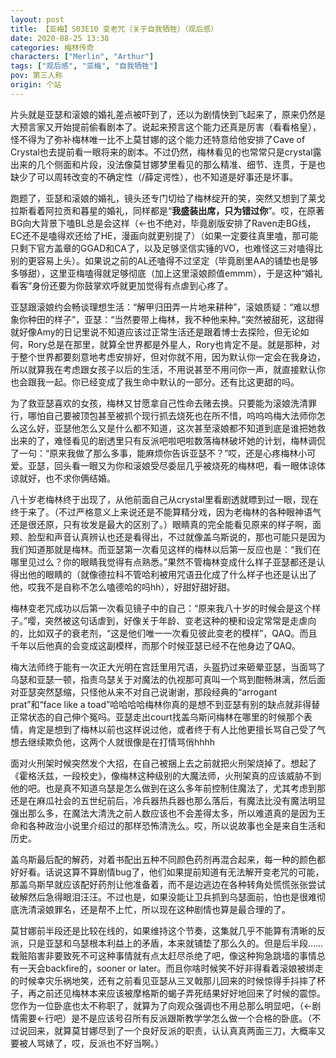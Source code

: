 ```yaml
---
layout: post
title: 【亚梅】S03E10 变老咒（关于自我牺牲）（观后感）
date: 2020-08-25 13:38
categories: 梅林传奇
characters: ["Merlin", "Arthur"]
tags: ["观后感", "亚梅", "自我牺牲"]
pov: 第三人称
origin: 个站
---
```


片头就是亚瑟和滚娘的婚礼差点被吓到了，还以为剧情快到飞起来了，原来仍然是大预言家又开始提前偷看剧本了。说起来预言这个能力还真是厉害（看看格皇），怪不得为了弥补梅林唯一比不上莫甘娜的这个能力还特意给他安排了Cave of Crystal也去提前看一眼将来的剧本。不过仍然，梅林看见的也常常只是crystal露出来的几个侧面和片段，没法像莫甘娜梦里看见的那么精准、细节、连贯，于是也缺少了可以周转改变的不确定性（/薛定谔性），也不知道是好事还是坏事。

跑题了，亚瑟和滚娘的婚礼，镜头还专门切给了梅林绽开的笑，突然又想到了莱戈拉斯看着阿拉贡和暮星的婚礼，同样都是“**我盛装出席，只为错过你**”。哎，在原著BG向大背景下嗑BL总是会这样（←也不绝对，毕竟剧版安排了Raven走BG线，EC还不是嗑得欢还给了HE，漫画向就更别提了）（如果一定要往真里嗑，那可能只剩下官方盖章的GGAD和CA了，以及足够坚信实锤的VO，也难怪这三对嗑得比别的更容易上头）。如果说之前的AL还嗑得不过坚定（毕竟剧里AA的铺垫也是够多够甜），这里亚梅嗑得就足够彻底（加上这里滚娘颜值emmm），于是这种“婚礼看客”身份还要为你鼓掌欢呼就更加觉得有点虐到心疼了。

亚瑟跟滚娘约会畅谈理想生活：“解甲归田弄一片地来耕种”，滚娘质疑：“难以想象你种田的样子”，亚瑟：“当然要带上梅林，我不种他来种。”突然被甜死，这甜得就好像Amy的日记里说不知道应该过正常生活还是跟着博士去探险，但无论如何，Rory总是在那里，就算全世界都是外星人，Rory也肯定不是。就是那种，对于整个世界都要刻意地考虑安排好，但对你就不用，因为默认你一定会在我身边，所以就算我在考虑跟女孩子以后的生活，不用说甚至不用问你一声，就直接默认你也会跟我一起。你已经变成了我生命中默认的一部分。还有比这更甜的吗。

为了救亚瑟喜欢的女孩，梅林又甘愿拿自己性命去赌去换。只要能为滚娘洗清罪行，哪怕自己要被顶包甚至被抓个现行抓去烧死也在所不惜，呜呜呜梅大法师你怎么这么好，亚瑟他怎么又是什么都不知道，这次甚至滚娘都不知道到底是谁把她救出来的了，难怪看见的剧透里只有反派吧啦吧啦数落梅林破坏她的计划，梅林调侃了一句：“原来我做了那么多事，能麻烦你告诉亚瑟不？”哎，还是心疼梅林小可爱。亚瑟，回头看一眼又为你和滚娘受尽委屈几乎被烧死的梅林吧，看一眼体谅体谅就好，也不求你俩结婚。

八十岁老梅林终于出现了，从他前面自己从crystal里看剧透就瞟到过一眼，现在终于来了。（不过严格意义上来说还是不能算精分戏，因为老梅林的各种眼神语气还是很还原，只有妆发是最大的区别了。）眼睛真的完全能看见原来的样子啊，面颊、脸型和声音认真辨认也还是看得出，不过就像盖乌斯说的，那也可能只是因为我们知道那就是梅林。而亚瑟第一次看见这样的梅林以后第一反应也是：“我们在哪里见过么？你的眼睛我觉得有点熟悉。”果然不管梅林变成什么样子亚瑟都还是认得出他的眼睛的（就像德拉科不管哈利被用咒语丑化成了什么样子也还是认出了他，哎我不是自称不怎么嗑德哈的吗hh），好甜好甜好甜。

梅林变老咒成功以后第一次看见镜子中的自己：“原来我八十岁的时候会是这个样子。”嘤，突然被这句话虐到，好像关于年龄、变老这种的梗和设定常常是走虐向的，比如双子的衰老剂，“这是他们唯一一次看见彼此变老的模样”，QAQ。而且千年以后他真的会变成这副模样，而那个时候亚瑟已经不在他身边了QAQ。

梅大法师终于能有一次正大光明在宫廷里用咒语，头盔扔过来砸晕亚瑟，当面骂了乌瑟和亚瑟一顿，指责乌瑟关于对魔法的仇视那可真叫一个骂到酣畅淋漓，然后面对亚瑟突然瑟缩，只怪他从来不对自己说谢谢，那段经典的“arrogant prat”和“face like a toad”哈哈哈哈梅林你真的是想不到亚瑟有别的缺点就非得替正常状态的自己伸个冤吗。亚瑟走出court找盖乌斯问梅林在哪里的时候那个表情，肯定是想到了梅林以前也这样说过他，或者终于有人比他更擅长骂自己受了气想去继续欺负他，这两个人就很像是在打情骂俏hhhh

面对火刑架时候突然发个大招，在自己被捆上去之前就把火刑架烧掉了。想起了《霍格沃兹，一段校史》，像梅林这种级别的大魔法师，火刑架真的应该威胁不到他的吧。也是真不知道乌瑟是怎么做到在这么多年前控制住魔法了，尤其考虑到那还是在麻瓜社会的五世纪前后，冷兵器热兵器也那么落后，有魔法比没有魔法明显强出那么多，在魔法大清洗之前人数应该也不会差得太多，所以难道真的是因为王命和各种政治小说里介绍过的那样恐怖清洗么。哎，所以说故事也全是来自生活和历史。

盖乌斯最后配的解药，对着书配出五种不同颜色药剂再混合起来，每一种的颜色都好好看。话说这算不算剧情bug了，他们如果提前知道有无法解开变老咒的可能，那盖乌斯早就应该配好药剂让他准备着，而不是边逃边在各种转角处慌慌张张尝试破解然后急得眼泪汪汪。不过也是，如果没能让卫兵抓到乌瑟面前，怕也是很难彻底洗清滚娘罪名，还是帮不上忙，所以现在这种剧情也算是最合理的了。

莫甘娜前半段还是比较在线的，如果维持这个节奏，这集就几乎不能算有清晰的反派，只是亚瑟和乌瑟根本利益上的矛盾，本来就铺垫了那么久的。但是后半段……栽赃陷害非要致死不可这种事情就有点太赶尽杀绝了吧，像这种狗急跳墙的事情总有一天会backfire的，sooner or later。而且你啥时候笑不好非得看着滚娘被绑走的时候幸灾乐祸地笑，还有之前看见亚瑟从三叉戟那儿回来的时候惊得手抖摔了杯子，再之前还见梅林本来应该被摩格斯的蝎子弄死结果好好地回来了时候的震惊。您作为一位卧底也太不称职了，就算为了向观众强调也不用总那么明显吧，（←剧情需要←行吧）是不是应该号召所有反派跟斯教学学怎么做一个合格的卧底。（不过说回来，就算莫甘娜尽到了一个良好反派的职责，认认真真两面三刀，大概率又要被人骂婊了，哎，反派也不好当啊。）